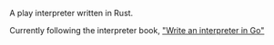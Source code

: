 A play interpreter written in Rust.

Currently following the interpreter book, ["Write an interpreter in Go"](interpreterbook.com)
